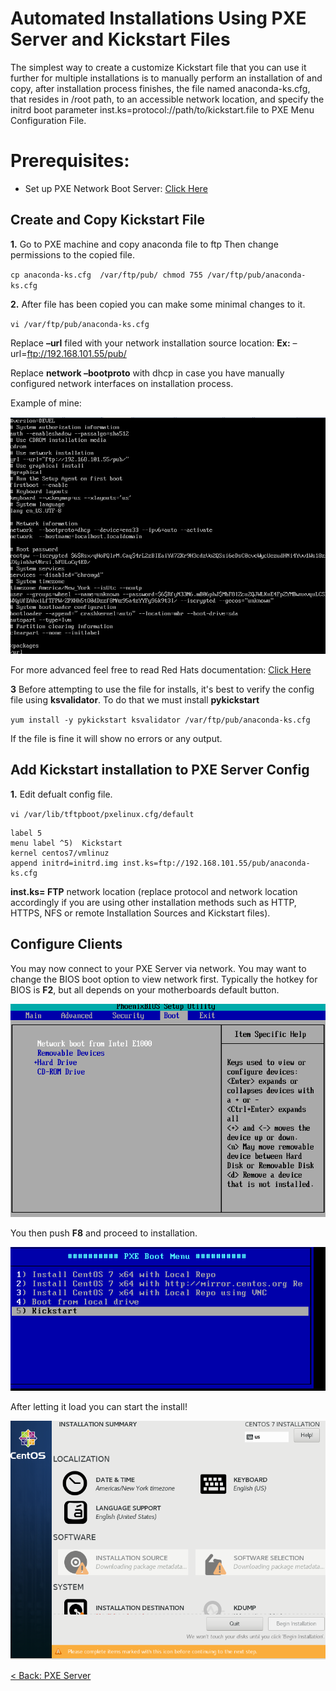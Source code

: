 # Automated Installations Using PXE Server and Kickstart Files

The simplest way to create a customize Kickstart file that you can use it further for multiple installations is to manually perform an installation of and copy, after installation process finishes, the file named anaconda-ks.cfg, that resides in /root path, to an accessible network location, and specify the initrd boot parameter inst.ks=protocol://path/to/kickstart.file to PXE Menu Configuration File.

# Prerequisites:

- Set up PXE Network Boot Server: [Click Here](https://github.com/sxcdennis/Linux-Guides/blob/master/pxe.md "Clickhere")


## Create and Copy Kickstart File

**1.** Go to PXE machine and copy anaconda file to ftp
Then change permissions to the copied file.

`cp anaconda-ks.cfg  /var/ftp/pub/
chmod 755 /var/ftp/pub/anaconda-ks.cfg`

**2.** After file has been copied you can make some minimal changes to it.

`vi /var/ftp/pub/anaconda-ks.cfg`


Replace **–url** filed with your network installation source location: **Ex:** –url=ftp://192.168.101.55/pub/

Replace **network –bootproto** with dhcp in case you have manually configured network interfaces on installation process.

Example of mine:

![kickstart1](https://github.com/sxcdennis/Linux-Guides/blob/master/images/kickstart1.png?raw=true)


For more advanced feel free to read Red Hats documentation:
[Click Here](https://access.redhat.com/documentation/en-us/red_hat_enterprise_linux/7/html/installation_guide/sect-kickstart-syntax "Clickhere")

**3** Before attempting to use the file for installs, it's best to verify the config file using **ksvalidator**. To do that we must install **pykickstart**

`yum install -y pykickstart
ksvalidator /var/ftp/pub/anaconda-ks.cfg`


If the file is fine it will show no errors or any output.

## Add Kickstart installation to PXE Server Config


 **1.** Edit defualt config file.

`vi /var/lib/tftpboot/pxelinux.cfg/default`

```
label 5
menu label ^5)  Kickstart
kernel centos7/vmlinuz
append initrd=initrd.img inst.ks=ftp://192.168.101.55/pub/anaconda-ks.cfg
```

 **inst.ks= FTP** network location (replace protocol and network location accordingly if you are using other installation methods such as HTTP, HTTPS, NFS or remote Installation Sources and Kickstart files).

## Configure Clients

You may now connect to your PXE Server via network.
You may want to change the BIOS boot option to view network first. Typically the hotkey for BIOS is **F2**, but all depends on your motherboards default button.

![pxe2](https://github.com/sxcdennis/Linux-Guides/blob/master/images/pxe2.png?raw=true)

You then push **F8** and proceed to installation.

![kickstart2](https://github.com/sxcdennis/Linux-Guides/blob/master/images/kickstart2.png?raw=true)


After letting it load you can start the install!

![kickstart3](https://github.com/sxcdennis/Linux-Guides/blob/master/images/kickstart3.png?raw=true)



[< Back: PXE Server](https://github.com/sxcdennis/Linux-Guides/blob/master/pxe.md "pxe sever")
